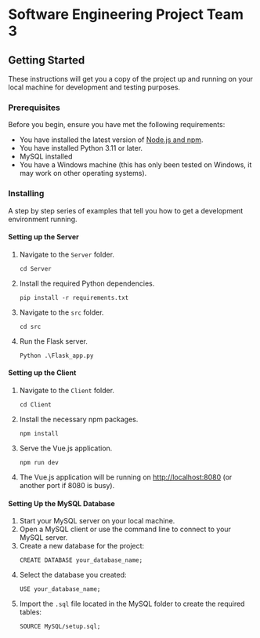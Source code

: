 # Software Engineering Project Team 3

## Getting Started

These instructions will get you a copy of the project up and running on your local machine for development and testing purposes.

### Prerequisites

Before you begin, ensure you have met the following requirements:
- You have installed the latest version of [Node.js and npm](https://nodejs.org/).
- You have installed Python 3.11 or later.
- MySQL installed
- You have a Windows machine (this has only been tested on Windows, it may work on other operating systems).

### Installing

A step by step series of examples that tell you how to get a development environment running.

#### Setting up the Server

1. Navigate to the `Server` folder.
    ```
    cd Server
    ```
2. Install the required Python dependencies.
    ```
    pip install -r requirements.txt
    ```
3. Navigate to the `src` folder.
    ```
    cd src
    ```
4. Run the Flask server.
    ```
    Python .\Flask_app.py
    ```

#### Setting up the Client

1. Navigate to the `Client` folder.
    ```
    cd Client
    ```
2. Install the necessary npm packages.
    ```
    npm install
    ```
3. Serve the Vue.js application.
    ```
    npm run dev
    ```
4. The Vue.js application will be running on [http://localhost:8080](http://localhost:8080) (or another port if 8080 is busy).

#### Setting Up the MySQL Database

1. Start your MySQL server on your local machine.
2. Open a MySQL client or use the command line to connect to your MySQL server.
3. Create a new database for the project:
    ```
    CREATE DATABASE your_database_name;
    ```
4. Select the database you created:
    ```
    USE your_database_name;
    ```
5. Import the `.sql` file located in the MySQL folder to create the required tables:
    ```
    SOURCE MySQL/setup.sql;
    ```